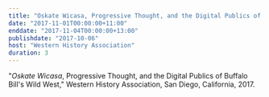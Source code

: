 ```yaml
---
title: "Oskate Wicasa, Progressive Thought, and the Digital Publics of Buffalo Bill's Wild West"
date: "2017-11-01T00:00:00+11:00"
enddate: "2017-11-04T00:00:00+13:00"
publishdate: "2017-10-06"
host: "Western History Association"
duration: 3
---
```


"*Oskate Wicasa*, Progressive Thought, and the Digital Publics of Buffalo Bill's Wild West," Western History Association, San Diego, California, 2017.
